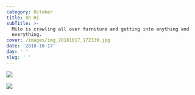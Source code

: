 ```yaml
---
category: October
title: Oh Hi
subTitle: >-
  Milo is crawling all over furniture and getting into anything and
  everything.  
cover: /images/img_20181017_172339.jpg
date: '2018-10-17'
day: ' '
slug: ' '
---
```

![](/images/img_20181017_172339.jpg)

![](/images/img_20181017_172347.jpg)
